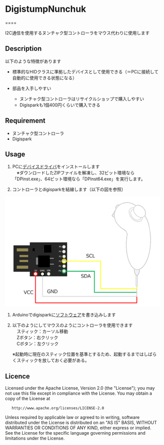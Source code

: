# DigistumpNunchuk

====

I2C通信を使用するヌンチャク型コントローラをマウス代わりに使用します

## Description

以下のような特徴があります

- 標準的なHIDクラスに準拠したデバイスとして使用できる（＝PCに接続して自動的に使用できる状態になる）

- 部品を入手しやすい
    - ヌンチャク型コントローラはリサイクルショップで購入しやすい
    - Digisparkも1個400円くらいで購入できる

## Requirement

* ヌンチャク型コントローラ
* Digispark

## Usage

1. PCに[デバイスドライバ](https://github.com/digistump/DigistumpArduino/blob/master/tools/micronucleus-2.0a4-win.zip?raw=true)をインストールします  
　※ダウンロードしたZIPファイルを解凍し、32ビット環境なら「DPinst.exe」、64ビット環境なら「DPinst64.exe」を実行します。    

1. コントローラとdigisparkを結線します（以下の図を参照）  
<img src="./Digispark&Nunchuck.png" />

1. Arduinoでdigisparkに[ソフトウェア](./src/DigistumpNunchuk/DigistumpNunchuk.ino)を書き込みします  

1. 以下のようにしてマウスのようにコントローラを使用できます  
　スティック：カーソル移動  
　Zボタン：右クリック  
　Cボタン：左クリック  

     ※起動時に現在のスティック位置を基準とするため、起動するまではしばらくスティックを放しておく必要がある。
   
## Licence

   Licensed under the Apache License, Version 2.0 (the "License");
   you may not use this file except in compliance with the License.
   You may obtain a copy of the License at

       http://www.apache.org/licenses/LICENSE-2.0

   Unless required by applicable law or agreed to in writing, software
   distributed under the License is distributed on an "AS IS" BASIS,
   WITHOUT WARRANTIES OR CONDITIONS OF ANY KIND, either express or implied.
   See the License for the specific language governing permissions and
   limitations under the License.


